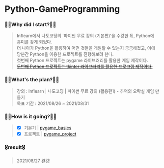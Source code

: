 # Python-GameProgramming
### 🧎‍♂️Why did I start?🧎‍♂️
  > Inflearn에서 나도코딩의 '파이썬 무료 강의 (기본편)'을 수강한 뒤, Python에 흥미를 갖게 되었다.  
    더 나아가 Python을 활용하여 어떤 것들을 개발할 수 있는지 궁금해졌고, 이에 당분간 Python을 이용한 프로젝트를 진행해보려 한다.  
    첫번째 Python 프로젝트는 pygame 라이브러리를 활용한 게임 제작이다.  
    [~~두번째 Python 프로젝트는 tkinter 라이브러리를 활용한 프로그램 제작이다.~~](https://github.com/pup-paw/Python-GUIProgramming)
### 🚶‍♂️What's the plan?🚶‍♂️
  > 강의 : Inflearn | 나도코딩 | 파이썬 무료 강의 (활용편1) - 추억의 오락실 게임 만들기<br>
    목표 기간 : 2021/08/26 ~ 2021/08/31
### 🏃‍♂️How is it going?🏃‍♂️
  > - [x] 기본기 | [pygame_basics](https://github.com/pup-paw/Python-GameProgramming/tree/main/pygame_basics)
  > - [x] 프로젝트 | [pygame_project](https://github.com/pup-paw/Python-GameProgramming/tree/main/pygame_project)
### 🎖result🎖
  > 2021/08/27 완강!
